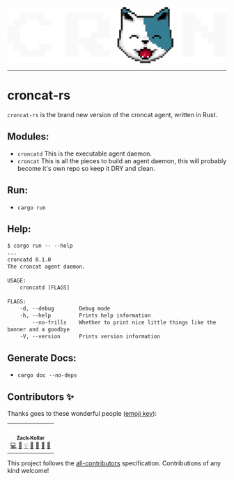 &nbsp;

<div align="center">
<img width="600" src="./croncat.png" />
</div>

---

# croncat-rs

`croncat-rs` is the brand new version of the croncat agent, written in Rust.

## Modules:

-   `croncatd` This is the executable agent daemon.
-   `croncat` This is all the pieces to build an agent daemon, this will probably become it's own repo so keep it DRY and clean.

## Run:

-   `cargo run`

## Help:

```
$ cargo run -- --help
...
croncatd 0.1.0
The croncat agent daemon.

USAGE:
    croncatd [FLAGS]

FLAGS:
    -d, --debug        Debug mode
    -h, --help         Prints help information
        --no-frills    Whether to print nice little things like the banner and a goodbye
    -V, --version      Prints version information
```

## Generate Docs:

-   `cargo doc --no-deps`

## Contributors ✨

Thanks goes to these wonderful people ([emoji key](https://allcontributors.org/docs/en/emoji-key)):

<!-- ALL-CONTRIBUTORS-LIST:START - Do not remove or modify this section -->
<!-- prettier-ignore-start -->
<!-- markdownlint-disable -->
<table>
  <tr>
    <td align="center"><a href="http://seedyrom.io"><img src="https://avatars.githubusercontent.com/u/11783357?v=4?s=100" width="100px;" alt=""/><br /><sub><b>Zack Kollar</b></sub></a><br /><a href="https://github.com/SeedyROM/croncat-rs/commits?author=SeedyROM" title="Code">💻</a> <a href="https://github.com/SeedyROM/croncat-rs/issues?q=author%3ASeedyROM" title="Bug reports">🐛</a> <a href="#example-SeedyROM" title="Examples">💡</a> <a href="#ideas-SeedyROM" title="Ideas, Planning, & Feedback">🤔</a> <a href="#question-SeedyROM" title="Answering Questions">💬</a> <a href="#talk-SeedyROM" title="Talks">📢</a> <a href="https://github.com/SeedyROM/croncat-rs/pulls?q=is%3Apr+reviewed-by%3ASeedyROM" title="Reviewed Pull Requests">👀</a></td>
  </tr>
</table>

<!-- markdownlint-restore -->
<!-- prettier-ignore-end -->

<!-- ALL-CONTRIBUTORS-LIST:END -->

This project follows the [all-contributors](https://github.com/all-contributors/all-contributors) specification. Contributions of any kind welcome!
